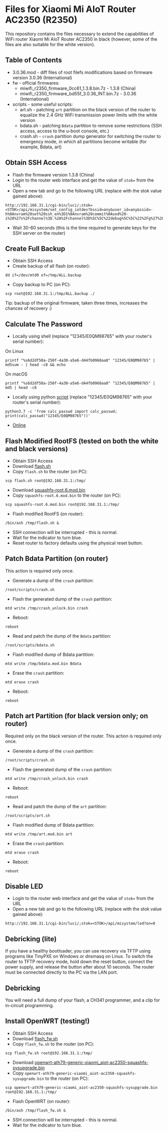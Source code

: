 # Files for Xiaomi Mi AIoT Router AC2350 (R2350)
This repository contains the files necessary to extend the capabilities of WiFi router Xiaomi Mi AIoT Router AC2350 in black (however, some of the files are also suitable for the white version).

## Table of Contents
- 3.0.36.mod - diff files of root filefs modifications based on firmware version 3.0.36 (International)
- fw - official firmwares:
  - miwifi_r2350_firmware_0cc61_1.3.8.bin.7z - 1.3.8 (China)
  - miwifi_r2350_firmware_bd55f_3.0.36_INT.bin.7z - 3.0.36 (International)
- scripts - some useful scripts:
  - art.sh - patching `art` partition on the black version of the router to equalize the 2.4 GHz WiFi transmission power limits with the white version
  - bdata.sh - patching `Bdata` partition to remove some restrictions (SSH access, access to the u-boot console, etc.)
  - crash.sh - `crash` partition dump generator for switching the router to emergency mode, in which all partitions become writable (for example, Bdata, art)

## Obtain SSH Access
- Flash the firmware version 1.3.8 (China)
- Login to the router web interface and get the value of `stok=` from the URL
- Open a new tab and go to the following URL (replace <STOK> with the stok value gained above):
```
http://192.168.31.1/cgi-bin/luci/;stok=<STOK>/api/misystem/set_config_iotdev?bssid=any&user_id=any&ssid=-h%0Anvram%20set%20ssh_en%3D1%0Anvram%20commit%0Ased%20-i%20%27s%2Fchannel%3D.%2A%2Fchannel%3D%5C%5C%22debug%5C%5C%22%2Fg%27%20%2Fetc%2Finit.d%2Fdropbear%0A%2Fetc%2Finit.d%2Fdropbear%20start%0A
```
- Wait 30-60 seconds (this is the time required to generate keys for the SSH server on the router)

## Create Full Backup
- Obtain SSH Access
- Create backup of all flash (on router):
```
dd if=/dev/mtd0 of=/tmp/ALL.backup
```
- Copy backup to PC (on PC):
```
scp root@192.168.31.1:/tmp/ALL.backup ./
```
Tip: backup of the original firmware, taken three times, increases the chances of recovery :)

## Calculate The Password
- Locally using shell (replace "12345/E0QM98765" with your router's serial number):
 
On Linux
```
printf "%s6d2df50a-250f-4a30-a5e6-d44fb0960aa0" "12345/E0QM98765" | md5sum - | head -c8 && echo
```
On macOS
```
printf "%s6d2df50a-250f-4a30-a5e6-d44fb0960aa0" "12345/E0QM98765" | md5 | head -c8
```
- Locally using python [script](https://github.com/eisaev/ax3600-files/blob/master/scripts/calc_passwd.py) (replace "12345/E0QM98765" with your router's serial number):
```
python3.7 -c 'from calc_passwd import calc_passwd; print(calc_passwd("12345/E0QM98765"))'
```
- [Online](https://www.oxygen7.cn/miwifi/)

## Flash Modified RootFS (tested on both the white and black versions)
- Obtain SSH Access
- Download [flash.sh](https://raw.githubusercontent.com/eisaev/r2350/main/flash.sh)
- Copy `flash.sh` to the router (on PC):
```
scp flash.sh root@192.168.31.1:/tmp/
```
- Download [squashfs-root.6.mod.bin](https://mega.nz/file/bZ8UjY5D#rq7A9eAaRmjVFZWyvbY6Dpg4uy948eKETy7kUdC1N24)
- Copy `squashfs-root.6.mod.bin` to the router (on PC):
```
scp squashfs-root.6.mod.bin root@192.168.31.1:/tmp/
```
- Flash modified RootFS (on router):
```
/bin/ash /tmp/flash.sh &
```
- SSH connection will be interrupted - this is normal.
- Wait for the indicator to turn blue.
- Reset router to factory defaults using the physical reset button.

## Patch Bdata Partition (on router)
This action is required only once.
- Generate a dump of the `crash` partition:
```
/root/scripts/crash.sh
```
- Flash the generated dump of the `crash` partition:
```
mtd write /tmp/crash_unlock.bin crash
```
- Reboot:
```
reboot
```
- Read and patch the dump of the `Bdata` partition:
```
/root/scripts/bdata.sh
```
- Flash modified dump of Bdata partition:
```
mtd write /tmp/bdata.mod.bin Bdata
```
- Erase the `crash` partition:
```
mtd erase crash
```
- Reboot:
```
reboot
```

## Patch art Partition (for black version only; on router)
Required only on the black version of the router. This action is required only once.
- Generate a dump of the `crash` partition:
```
/root/scripts/crash.sh
```
- Flash the generated dump of the `crash` partition:
```
mtd write /tmp/crash_unlock.bin crash
```
- Reboot:
```
reboot
```
- Read and patch the dump of the `art` partition:
```
/root/scripts/art.sh
```
- Flash modified dump of Bdata partition:
```
mtd write /tmp/art.mod.bin art
```
- Erase the `crash` partition:
```
mtd erase crash
```
- Reboot:
```
reboot
```

## Disable LED
- Login to the router web interface and get the value of `stok=` from the URL
- Open a new tab and go to the following URL (replace <STOK> with the stok value gained above):
```
http://192.168.31.1/cgi-bin/luci/;stok=<STOK>/api/misystem/led?on=0
```

## Debricking (lite)
If you have a healthy bootloader, you can use recovery via TFTP using programs like TinyPXE on Windows or dnsmasq on Linux. To switch the router to TFTP recovery mode, hold down the reset button, connect the power supply, and release the button after about 10 seconds. The router must be connected directly to the PC via the LAN port.

## Debricking
You will need a full dump of your flash, a CH341 programmer, and a clip for in-circuit programming.

## Install OpenWRT (testing!)
- Obtain SSH Access
- Download [flash_fw.sh](https://raw.githubusercontent.com/eisaev/r2350/main/openwrt/flash_fw.sh)
- Copy `flash_fw.sh` to the router (on PC):
```
scp flash_fw.sh root@192.168.31.1:/tmp/
```
- Download [openwrt-ath79-generic-xiaomi_aiot-ac2350-squashfs-sysupgrade.bin](https://raw.githubusercontent.com/eisaev/r2350/main/openwrt/openwrt-ath79-generic-xiaomi_aiot-ac2350-squashfs-sysupgrade.bin)
- Copy `openwrt-ath79-generic-xiaomi_aiot-ac2350-squashfs-sysupgrade.bin` to the router (on PC):
```
scp openwrt-ath79-generic-xiaomi_aiot-ac2350-squashfs-sysupgrade.bin root@192.168.31.1:/tmp/
```
- Flash OpenWRT (on router):
```
/bin/ash /tmp/flash_fw.sh &
```
- SSH connection will be interrupted - this is normal.
- Wait for the indicator to turn blue.

